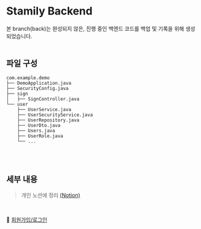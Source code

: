 # Stamily Backend

본 branch(back)는 완성되지 않은, 진행 중인 백엔드 코드를 백업 및 기록을 위해 생성되었습니다.
<br><br>

## 파일 구성
```
com.example.demo
├── DemoApplication.java
├── SecurityConfig.java
├── sign
│   ├── SignController.java
└── user
    ├── UserService.java
    ├── UserSecurityService.java
    ├── UserRepository.java
    ├── UserDto.java
    ├── Users.java
    ├── UserRole.java
    └── ...
```
<br><br>

## 세부 내용
> 개인 노션에 정리 [(Notion)](https://solji0622.notion.site/STAMILY-1baa9224716280f0a888cc5c9461c480?pvs=4)
<br>

📌 [회원가입/로그인](https://www.notion.so/solji0622/1d8a92247162801a86b4c1749d48adfd)
